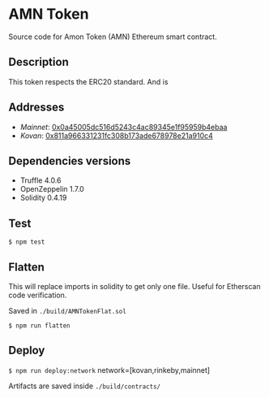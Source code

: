 # AMN Token

Source code for Amon Token (AMN) Ethereum smart contract.


## Description

This token respects the ERC20 standard. And is 

## Addresses

- *Mainnet*: [0x0a45005dc516d5243c4ac89345e1f95959b4ebaa](https://etherscan.io/token/0x0a45005dc516d5243c4ac89345e1f95959b4ebaa)
- *Kovan*: [0x811a966331231fc308b173ade678978e21a910c4](https://kovan.etherscan.io/token/0x811a966331231fc308b173ade678978e21a910c4)

## Dependencies versions
  - Truffle 4.0.6
  - OpenZeppelin 1.7.0
  - Solidity 0.4.19
  
## Test

`$ npm test`

## Flatten

This will replace imports in solidity to get only one file. 
Useful for Etherscan code verification.

Saved in `./build/AMNTokenFlat.sol`

`$ npm run flatten`

## Deploy

`$ npm run deploy:network` network=[kovan,rinkeby,mainnet]

Artifacts are saved inside  `./build/contracts/`
